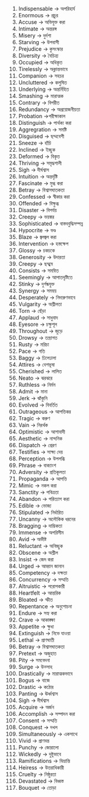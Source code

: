 1) Indispensable -> অপরিহার্য
2) Enormous -> প্রচুর
3) Accuse -> অভিযুক্ত করা
4) Intimate -> অন্তরঙ্গ
5) Misery -> দুর্দশা
6) Starving -> উপবাসী
7) Prejudice -> কুসংস্কার
8) Diversity -> বৈচিত্র্য
9) Occupied -> অধিকৃত
10) Tirelessly -> অক্লান্তভাবে
11) Companion -> সহচর
12) Uncluttered -> কলুষিত
13) Underlying -> অন্তর্নিহিত
14) Smashing -> মারাত্মক
15) Contrary -> বিপরীত
16) Redundancy -> অপ্রয়োজনীয়তা
17) Probation ->পরীক্ষাকাল
18) Distinguish -> পার্থক্য করা
19) Aggregration -> সমষ্টি
20) Disguised -> ছদ্মবেশী
21) Sneeze -> হাঁচি
22) Inclined -> ইচ্ছুক
23) Deformed -> বিকৃত
24) Thriving -> সমৃদ্ধশালী
25) Sigh -> দীর্ঘশ্বাস
26) Intuition -> অন্তর্দৃষ্টি
27) Fascinate -> মুগ্ধ করা
28) Betray -> বিশ্বাসঘাতকতা
29) Confessed -> স্বীকার করা
30) Offended -> বিক্ষুব্ধ
31) Disaster -> বিপর্যয়
32) Creepy -> ভয়ঙ্কর
33) Sophisticated -> বাস্তববুদ্ধিসম্পন্ন
34) Hypocrite -> ভণ্ড
35) Blaze -> জ্বলজ্বল করা
36) Intervention -> হস্তক্ষেপ
37) Glossy -> চকচকে
38) Generosity -> উদারতা
39) Creepy -> ছম্ছমে
40) Consists -> সমন্বিত
41) Seemingly -> আপাতদৃষ্টিতে
42) Stinky -> দুর্গন্ধযুক্ত
43) Synergy -> সমন্বয়
44) Desperately -> নিদারুণভাবে
45) Vulgarity -> অশ্লীলতা
46) Torn -> ছেঁড়া
47) Applaud -> সাধুবাদ
48) Eyesore  -> চক্ষুশূল
49) Throughout -> জুড়ে
50) Drowsy -> তন্দ্রাগত
51) Rusty -> মরিচা
52) Pace -> গতি
53) Baggy -> ঢিলেঢালা
54) Attires -> বেশভূষা
55) Cherished -> লালিত
56) Neato -> ঝরঝরে
57) Ruthless -> নির্মম
58) Admit -> মানা
59) Jerk -> ঝাঁকুনি
60) Evolved -> বিবর্তিত  
61) Outrageous -> আপত্তিকর
62) Tragic -> করুণ 
63) Vain -> নিরর্থক
64) Optimistic -> আশাবাদী
65) Aesthetic -> নান্দনিক
66) Dispatch -> প্রেরণ
67) Testifies -> সাক্ষ্য দেয়
68) Perception -> উপলব্ধি
69) Phrase -> বাক্যাংশ
70) Adversity -> প্রতিকূলতা
71) Propaganda -> আপত্তি
72) Mimic -> নকল করা
73) Sanctity -> পবিত্রতা
74) Abandon -> পরিত্যাগ করা
75) Edible -> ভোজ্য
76) Stipulated -> নির্ধারিত
77) Uncanny -> অলৌকিক ধরনের
78) Bragging -> দাম্ভিকতা
79) Immense -> অপরিসীম
80) Avid -> অভীষ্ট
81) Reluctant -> অনিচ্ছুক
82) Obscene -> অশ্লীল
83) Insist -> জেদ করা
84) Urged -> আহ্বান জানান 
85) Competency -> দক্ষতা
86) Concurrency -> সম্মতি
87) Altruistic -> পরোপকারী
88) Heartfelt -> আন্তরিক
89) Bloated -> স্ফীত
90) Repentance -> অনুশোচনা
91) Endure -> সহ্য করা
92) Crave -> আকাঙ্ক্ষা 
93) Appetite -> ক্ষুধা
94) Extinguish -> নিভে যাওয়া
95) Lethal -> প্রাণঘাতী
96) Betray -> বিশ্বাসঘাতকতা
97) Pretext -> অজুহাত
98) Pity -> সমবেদনা
99) Surge -> উত্সাহ
100) Drastically -> মারাত্মকভাবে
101) Bogus -> বাজে
102) Drastic -> কঠোর   
103) Panting -> ঊর্ধ্বশ্বাস
104) Sigh -> দীর্ঘশ্বাস
105) Acquire -> অর্জন
106) Accomplish -> সম্পাদন করা
107) Consent -> সম্মতি
108) Conquest -> দখল
109) Simultaneously -> একসাথে
110) Vivid -> প্রাণবন্ত
111) Punchy -> জোরালো
112) Wickedly -> দুষ্টুভাবে
113) Ramifications -> বিভ্রান্তি
114) Heiress -> উত্তরাধিকারী
115) Cruelty -> নিষ্ঠুরতা
116) Devastated -> বিধ্বস্ত
117) Bouquet -> তোড়া
